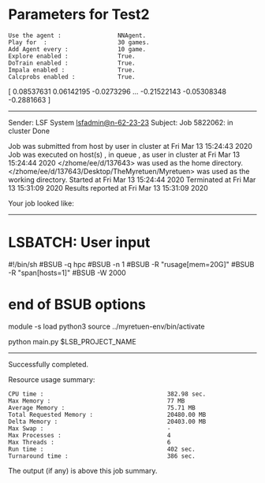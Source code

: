 # Parameters for Test2

    Use the agent :                NNAgent.
    Play for  :                    30 games.
    Add Agent every :              10 game.
    Explore enabled :              True.
    DoTrain enabled :              True.
    Impala enabled :               True.
    Calcprobs enabled :            True.

[ 0.08537631  0.06142195 -0.0273296  ... -0.21522143 -0.05308348
 -0.2881663 ]

------------------------------------------------------------
Sender: LSF System <lsfadmin@n-62-23-23>
Subject: Job 5822062: <NNAgent3Test2> in cluster <dcc> Done

Job <NNAgent3Test2> was submitted from host <n-62-30-7> by user <s183905> in cluster <dcc> at Fri Mar 13 15:24:43 2020
Job was executed on host(s) <n-62-23-23>, in queue <hpc>, as user <s183905> in cluster <dcc> at Fri Mar 13 15:24:44 2020
</zhome/ee/d/137643> was used as the home directory.
</zhome/ee/d/137643/Desktop/TheMyretuen/Myretuen> was used as the working directory.
Started at Fri Mar 13 15:24:44 2020
Terminated at Fri Mar 13 15:31:09 2020
Results reported at Fri Mar 13 15:31:09 2020

Your job looked like:

------------------------------------------------------------
# LSBATCH: User input
#!/bin/sh
#BSUB -q hpc
#BSUB -n 1
#BSUB -R "rusage[mem=20G]"
#BSUB -R "span[hosts=1]"
#BSUB -W 2000
# end of BSUB options

module -s load python3
source ../myretuen-env/bin/activate

python main.py $LSB_PROJECT_NAME


------------------------------------------------------------

Successfully completed.

Resource usage summary:

    CPU time :                                   382.98 sec.
    Max Memory :                                 77 MB
    Average Memory :                             75.71 MB
    Total Requested Memory :                     20480.00 MB
    Delta Memory :                               20403.00 MB
    Max Swap :                                   -
    Max Processes :                              4
    Max Threads :                                6
    Run time :                                   402 sec.
    Turnaround time :                            386 sec.

The output (if any) is above this job summary.

